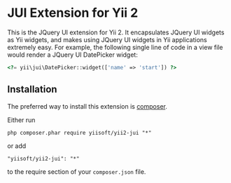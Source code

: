 JUI Extension for Yii 2
=======================

This is the JQuery UI extension for Yii 2. It encapsulates JQuery UI widgets as Yii widgets,
and makes using JQuery UI widgets in Yii applications extremely easy. For example, the following
single line of code in a view file would render a JQuery UI DatePicker widget:

```php
<?= yii\jui\DatePicker::widget(['name' => 'start']) ?>
```


Installation
------------

The preferred way to install this extension is [composer](http://getcomposer.org/download/).

Either run

```
php composer.phar require yiisoft/yii2-jui "*"
```

or add

```
"yiisoft/yii2-jui": "*"
```

to the require section of your `composer.json` file.

